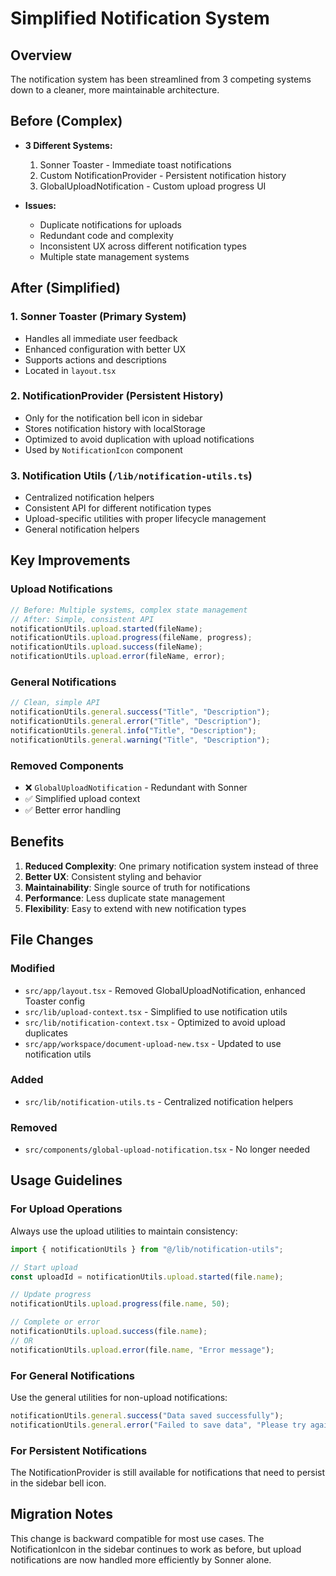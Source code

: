 # Simplified Notification System

## Overview
The notification system has been streamlined from 3 competing systems down to a cleaner, more maintainable architecture.

## Before (Complex)
- **3 Different Systems:**
  1. Sonner Toaster - Immediate toast notifications
  2. Custom NotificationProvider - Persistent notification history 
  3. GlobalUploadNotification - Custom upload progress UI

- **Issues:**
  - Duplicate notifications for uploads
  - Redundant code and complexity
  - Inconsistent UX across different notification types
  - Multiple state management systems

## After (Simplified)

### 1. **Sonner Toaster** (Primary System)
- Handles all immediate user feedback
- Enhanced configuration with better UX
- Supports actions and descriptions
- Located in `layout.tsx`

### 2. **NotificationProvider** (Persistent History)
- Only for the notification bell icon in sidebar
- Stores notification history with localStorage
- Optimized to avoid duplication with upload notifications
- Used by `NotificationIcon` component

### 3. **Notification Utils** (`/lib/notification-utils.ts`)
- Centralized notification helpers
- Consistent API for different notification types
- Upload-specific utilities with proper lifecycle management
- General notification helpers

## Key Improvements

### Upload Notifications
```typescript
// Before: Multiple systems, complex state management
// After: Simple, consistent API
notificationUtils.upload.started(fileName);
notificationUtils.upload.progress(fileName, progress);
notificationUtils.upload.success(fileName);
notificationUtils.upload.error(fileName, error);
```

### General Notifications
```typescript
// Clean, simple API
notificationUtils.general.success("Title", "Description");
notificationUtils.general.error("Title", "Description");
notificationUtils.general.info("Title", "Description");
notificationUtils.general.warning("Title", "Description");
```

### Removed Components
- ❌ `GlobalUploadNotification` - Redundant with Sonner
- ✅ Simplified upload context
- ✅ Better error handling

## Benefits

1. **Reduced Complexity**: One primary notification system instead of three
2. **Better UX**: Consistent styling and behavior
3. **Maintainability**: Single source of truth for notifications
4. **Performance**: Less duplicate state management
5. **Flexibility**: Easy to extend with new notification types

## File Changes

### Modified
- `src/app/layout.tsx` - Removed GlobalUploadNotification, enhanced Toaster config
- `src/lib/upload-context.tsx` - Simplified to use notification utils
- `src/lib/notification-context.tsx` - Optimized to avoid upload duplicates
- `src/app/workspace/document-upload-new.tsx` - Updated to use notification utils

### Added
- `src/lib/notification-utils.ts` - Centralized notification helpers

### Removed
- `src/components/global-upload-notification.tsx` - No longer needed

## Usage Guidelines

### For Upload Operations
Always use the upload utilities to maintain consistency:
```typescript
import { notificationUtils } from "@/lib/notification-utils";

// Start upload
const uploadId = notificationUtils.upload.started(file.name);

// Update progress
notificationUtils.upload.progress(file.name, 50);

// Complete or error
notificationUtils.upload.success(file.name);
// OR
notificationUtils.upload.error(file.name, "Error message");
```

### For General Notifications
Use the general utilities for non-upload notifications:
```typescript
notificationUtils.general.success("Data saved successfully");
notificationUtils.general.error("Failed to save data", "Please try again");
```

### For Persistent Notifications
The NotificationProvider is still available for notifications that need to persist in the sidebar bell icon.

## Migration Notes

This change is backward compatible for most use cases. The NotificationIcon in the sidebar continues to work as before, but upload notifications are now handled more efficiently by Sonner alone.

